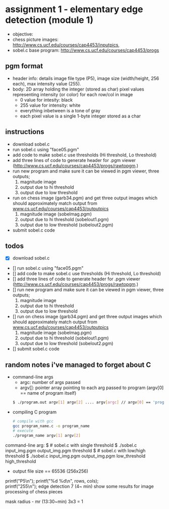 # assignment 1 - elementary edge detection (module 1)
* objective: 
* chess picture images: http://www.cs.ucf.edu/courses/cap4453/inputpics,
* sobel.c base program: http://www.cs.ucf.edu/courses/cap4453/progs

## pgm format
* header info: details image file type (P5), image size (width/height, 256 each), max intensity value (255).
* body: 2D array holding the integer (stored as char) pixel values representing intensity (or color) for each row/col in image
    * 0 value for intesity: black
    * 255 value for intensity: white
    * everything inbetween is a tone of gray
    * each pixel value is a single 1-byte integer stored as a char

## instructions
* download sobel.c
* run sobel.c using "face05.pgm"
* add code to make sobel.c use thresholds (Hi threshold, Lo threshold)
* add three lines of code to generate header for .pgm viewer (http://www.cs.ucf.edu/courses/cap4453/progs/rawtopgm.)
* run new program and make sure it can be viewed in pgm viewer, three outputs;
    1) magnitude image
    2) output due to hi threshold
    3) output due to low threshold
* run on chess image (garb34.pgm) and get three output images which should approximately match output from www.cs.ucf.edu/courses/cap4453/outputpics
    1) magnitude image (sobelmag.pgm)
    2) output due to hi threshold (sobelout1.pgm)
    3) output due to low threshold (sobelout2.pgm)
* submit sobel.c code 

## todos
* [x] download sobel.c
* [] run sobel.c using "face05.pgm"
* [] add code to make sobel.c use thresholds (Hi threshold, Lo threshold)
* [] add three lines of code to generate header for .pgm viewer (http://www.cs.ucf.edu/courses/cap4453/progs/rawtopgm.)
* [] run new program and make sure it can be viewed in pgm viewer, three outputs;
    1) magnitude image
    2) output due to hi threshold
    3) output due to low threshold
* [] run on chess image (garb34.pgm) and get three output images which should approximately match output from www.cs.ucf.edu/courses/cap4453/outputpics
    1) magnitude image (sobelmag.pgm)
    2) output due to hi threshold (sobelout1.pgm)
    3) output due to low threshold (sobelout2.pgm)
* [] submit sobel.c code 

## random notes i've managed to forget about C
* command-line args
    * argc: number of args passed
    * argv[]: pointer array pointing to each arg passed to program (argv[0] == name of program itself)
    ```bash
    $ ./program.out argv[1] argv[2] .... argv[argc] // argv[0] == 'program.out'
    ```
* compiling C program
    ```bash
    # compile with gcc
    gcc program_name.c -o program_name
    # execute
    ./program_name argv[1] argv[2] 
    ```


command-line arg:
$ # sobel.c with single threshold
$ ./sobel.c input_img.pgm output_img.pgm threshold
$ # sobel.c with low/high threshold
$ ./sobel.c input_img.pgm output_img.pgm low_threshold high_threshold


* output file size == 65536 (256x256)  


printf("P5\n");
printf("%d %d\n", rows, cols);  
printf("255\n");
edge detection 7 (4~ min) show some results for image processing of chess pieces

mask radius - mr (13:30~min)
3x3 = 1 
